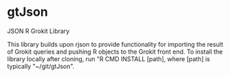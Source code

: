 gtJson
=======

JSON R Grokit Library

This library builds upon rjson to provide functionality for importing the result of Grokit queries and pushing R objects to the Grokit front end.
To install the library locally after cloning, run "R CMD INSTALL [path], where [path] is typically "~/git/gtJson".